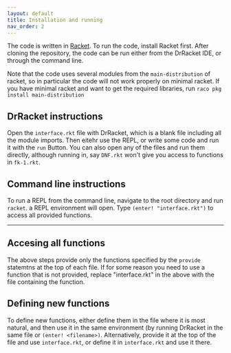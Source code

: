 ```yaml
---
layout: default
title: Installation and running
nav_order: 2
---
```


The code is written in [Racket](https://racket-lang.org/). To run the code, install Racket first.
After cloning the repository, the code can be run either from the DrRacket IDE, or through the command line.

Note that the code uses several modules from the `main-distribution` of racket, so in particular the code will not work properly on minimal racket. If you have minimal racket and want to get the required libraries, run 
``raco pkg install main-distribution``

## DrRacket instructions
Open the `interface.rkt` file with DrRacket, which is a blank file including all the module imports. Then eitehr use the REPL, or write some code and run it with the `run` Button. You can also open any of the files and run them directly, although running in, say `DNF.rkt` won't give you access to functions in `fk-1.rkt`. 

## Command line instructions
To run a REPL from the command line, navigate to the root directory and run `racket`. a REPL environment will open. Type
`(enter! "interface.rkt")`
to access all provided functions.

----

## Accesing all functions
The above steps provide only the functions specified by the `provide` statemtns at the top of each file. If for some reason you need to use a function that is not provided, replace "interface.rkt" in the above with the file containing the function.

## Defining new functions
To define new functions, either define them in the file where it is most natural, and then use it in the same environment (by running DrRacket in the same file or `(enter! <filename>)`. Alternatively, provide it at the top of the file and use `interface.rkt`, or define it in `interface.rkt` and use it there.
